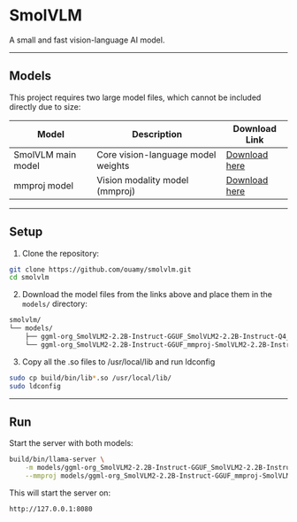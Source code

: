 # SmolVLM

A small and fast vision-language AI model.

---

## Models

This project requires two large model files, which cannot be included directly due to size:

| Model              | Description          | Download Link                                                                                      |
|--------------------|----------------------|--------------------------------------------------------------------------------------------------|
| SmolVLM main model  | Core vision-language model weights | [Download here](https://drive.google.com/file/d/15ussrdsv4Y4pAA2741-JqSMpUs_CmxDJ/view?usp=drive_link) |
| mmproj model       | Vision modality model (mmproj)      | [Download here](https://drive.google.com/file/d/1iG2p2Z4mUqdhSqhlxgItgBsQge6Z7d8X/view?usp=drive_link)      |

---

## Setup

1. Clone the repository:

```bash
git clone https://github.com/ouamy/smolvlm.git
cd smolvlm
```

2. Download the model files from the links above and place them in the `models/` directory:

```bash
smolvlm/
└── models/
    ├── ggml-org_SmolVLM2-2.2B-Instruct-GGUF_SmolVLM2-2.2B-Instruct-Q4_K_M.gguf
    └── ggml-org_SmolVLM2-2.2B-Instruct-GGUF_mmproj-SmolVLM2-2.2B-Instruct-Q8_0.gguf
```

3. Copy all the .so files to /usr/local/lib and run ldconfig

```bash
sudo cp build/bin/lib*.so /usr/local/lib/
sudo ldconfig
```

---

## Run

Start the server with both models:
```bash
build/bin/llama-server \
    -m models/ggml-org_SmolVLM2-2.2B-Instruct-GGUF_SmolVLM2-2.2B-Instruct-Q4_K_M.gguf \
    --mmproj models/ggml-org_SmolVLM2-2.2B-Instruct-GGUF_mmproj-SmolVLM2-2.2B-Instruct-Q8_0.gguf
```

This will start the server on:
```bash
http://127.0.0.1:8080
```
